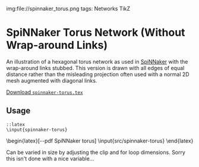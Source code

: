 img:file://spinnaker_torus.png
tags: Networks
      TikZ

SpiNNaker Torus Network (Without Wrap-around Links)
===================================================

An illustration of a hexagonal torus network as used in
[SpiNNaker](http://apt.cs.man.ac.uk/projects/SpiNNaker/) with the wrap-around
links stubbed. This version is drawn with all edges of equal distance rather
than the misleading projection often used with a normal 2D mesh augmented with
diagonal links.

[Download `spinnaker-torus.tex`](file://src/spinnaker-torus.tex)

Usage
-----

	::latex
	\input{spinnaker-torus}

\begin{latex}[--pdf SpiNNaker torus]
	\input{src/spinnaker-torus}
\end{latex}

Can be varied in size by adjusting the clip and for loop dimensions. Sorry this
isn't done with a nice variable...

